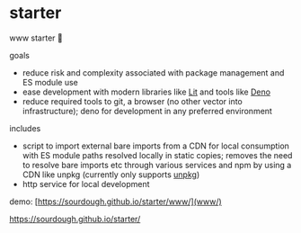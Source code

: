# starter
www starter 🦕

goals
* reduce risk and complexity associated with package management and ES module use
* ease development with modern libraries like [Lit](https://lit.dev) and tools like [Deno](https://deno.land)
* reduce required tools to git, a browser (no other vector into infrastructure); deno for development in any preferred environment

includes
* script to import external bare imports from a CDN for local consumption with ES module paths resolved locally in static copies; removes the need to resolve bare imports etc through various services and npm by using a CDN like unpkg (currently only supports [unpkg](https://unpkg.com))
* http service for local development

demo:
[https://sourdough.github.io/starter/www/](www/)

https://sourdough.github.io/starter/

